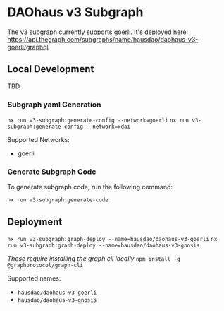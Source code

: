 # DAOhaus v3 Subgraph

The v3 subgraph currently supports goerli. It's deployed here: https://api.thegraph.com/subgraphs/name/hausdao/daohaus-v3-goerli/graphql

## Local Development

TBD

### Subgraph yaml Generation

`nx run v3-subgraph:generate-config --network=goerli`
`nx run v3-subgraph:generate-config --network=xdai`

Supported Networks:

- goerli

### Generate Subgraph Code

To generate subgraph code, run the following command:

`nx run v3-subgraph:generate-code`

## Deployment

`nx run v3-subgraph:graph-deploy --name=hausdao/daohaus-v3-goerli`
`nx run v3-subgraph:graph-deploy --name=hausdao/daohaus-v3-gnosis`

_These require installing the graph cli locally_
`npm install -g @graphprotocol/graph-cli`

Supported names:

- `hausdao/daohaus-v3-goerli`
- `hausdao/daohaus-v3-gnosis`
